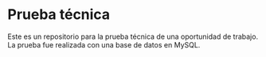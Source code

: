# Prueba técnica
Este es un repositorio para la prueba técnica de una oportunidad de trabajo.
La prueba fue realizada con una base de datos en MySQL.
<!--stackedit_data:
eyJoaXN0b3J5IjpbLTcwNzM0Mjk1MCwtMTU3MjI0NDM1MV19
-->